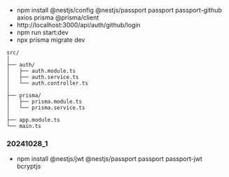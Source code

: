 - npm install @nestjs/config @nestjs/passport passport passport-github axios prisma @prisma/client
- http://localhost:3000/api/auth/github/login
- npm run start:dev
- npx prisma migrate dev

```
src/
│
├── auth/
│   ├── auth.module.ts
│   ├── auth.service.ts
│   └── auth.controller.ts
│
├── prisma/
│   ├── prisma.module.ts
│   └── prisma.service.ts
│
├── app.module.ts
└── main.ts

```


### 20241028_1
- npm install @nestjs/jwt @nestjs/passport passport passport-jwt bcryptjs
